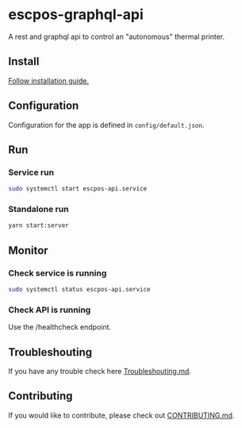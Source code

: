 # escpos-graphql-api

A rest and graphql api to control an "autonomous" thermal printer.

## Install

[Follow installation guide.](./docs/Installation.md)

## Configuration

Configuration for the app is defined in `config/default.json`. 

## Run 

### Service run

```bash
sudo systemctl start escpos-api.service
```

### Standalone run

```bash
yarn start:server
```

## Monitor

### Check service is running

```bash
sudo systemctl status escpos-api.service
```

### Check API is running 

Use the /healthcheck endpoint.

## Troubleshouting

If you have any trouble check here [Troubleshouting.md](./docs/Troubleshouting.md).

## Contributing

If you would like to contribute, please check out [CONTRIBUTING.md](./docs/Contributing.md).
